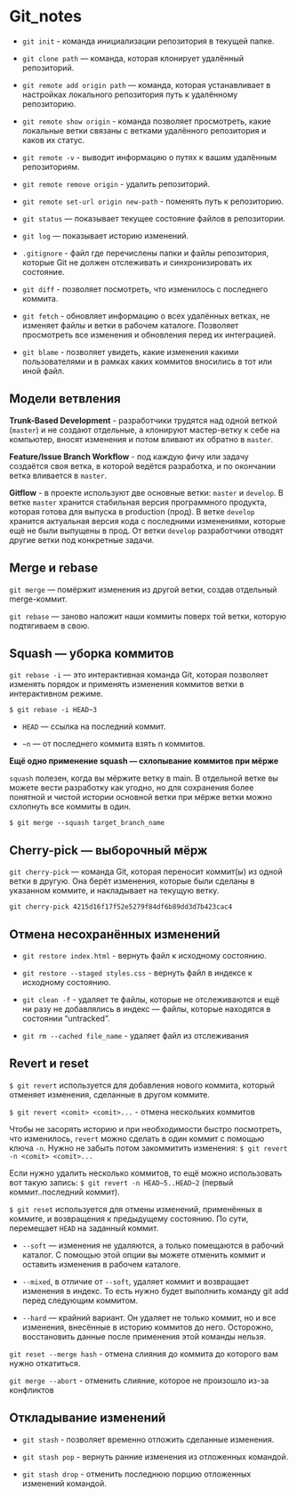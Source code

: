 # Git_notes

* ```git init``` - команда инициализации репозитория в текущей папке.

* ```git clone path``` — команда, которая клонирует удалённый репозиторий.

* ```git remote add origin path``` — команда, которая устанавливает в настройках локального репозитория путь к удалённому репозиторию.

* ```git remote show origin``` - команда позволяет просмотреть, какие локальные ветки связаны с ветками удалённого репозитория и каков их статус.

* ```git remote -v``` - выводит информацию о путях к вашим удалённым репозиториям.

* ```git remote remove origin``` - удалить репозиторий.

* ```git remote set-url origin new-path``` - поменять путь к репозиторию.

* ```git status``` — показывает текущее состояние файлов в репозитории. 

* ```git log``` — показывает историю изменений.

* ```.gitignore``` - файл где перечислены папки и файлы репозитория, которые Git не должен отслеживать и синхронизировать их состояние.

* ```git diff``` - позволяет посмотреть, что изменилось с последнего коммита.

* ```git fetch``` - обновляет информацию о всех удалённых ветках, не изменяет файлы и ветки в рабочем каталоге. 
Позволяет просмотреть все изменения и обновления перед их интеграцией. 

* ```git blame``` - позволяет увидеть, какие изменения какими пользователями и в рамках каких коммитов вносились в тот или иной файл. 

## Модели ветвления ##

__Trunk-Based Development__ - разработчики трудятся над одной веткой (```master```) и не создают отдельные, а клонируют мастер-ветку к себе на компьютер, вносят изменения и потом вливают их обратно в ```master```.

__Feature/Issue Branch Workflow__ - под каждую фичу или задачу создаётся своя ветка, в которой ведётся разработка, и по окончании ветка вливается в ```master```.

__Gitflow__ -  в проекте используют две основные ветки: ```master``` и ```develop```. В ветке ```master``` хранится стабильная версия программного продукта, которая готова для выпуска в production (прод). В ветке ```develop``` хранится актуальная версия кода с последними изменениями, которые ещё не были выпущены в прод. От ветки ```develop``` разработчики отводят другие ветки под конкретные задачи.

## Merge и rebase ##

```git merge``` — помёржит изменения из другой ветки, создав отдельный merge-коммит.

```git rebase``` — заново наложит наши коммиты поверх той ветки, которую подтягиваем в свою.

## Squash — уборка коммитов ##

```git rebase -i``` — это интерактивная команда Git, которая позволяет изменять порядок и применять изменения коммитов ветки в интерактивном режиме.

```$ git rebase -i HEAD~3``` 

* ```HEAD``` — ссылка на последний коммит.

* ```~n``` — от последнего коммита взять n коммитов.

__Ещё одно применение squash — схлопывание коммитов при мёрже__

```squash``` полезен, когда вы мёржите ветку в main. В отдельной ветке вы можете вести разработку как угодно, но для сохранения более понятной и чистой истории основной ветки при мёрже ветки можно схлопнуть все коммиты в один.

```$ git merge --squash target_branch_name```

## Cherry-pick — выборочный мёрж ##

```git cherry-pick``` — команда Git, которая переносит коммит(ы) из одной ветки в другую.
Она берёт изменения, которые были сделаны в указанном коммите, и накладывает на текущую ветку.

```git cherry-pick 4215d16f17f52e5279f84df6b89dd3d7b423cac4```

## Отмена несохранённых изменений ##

* ```git restore index.html``` - вернуть файл к исходному состоянию.

* ```git restore --staged styles.css``` - вернуть файл в индексе к исходному состоянию.

* ```git clean -f``` - удаляет те файлы, которые не отслеживаются и ещё ни разу не добавлялись в индекс — файлы, которые находятся в состоянии “untracked”. 

* ```git rm --cached file_name``` - удаляет файл из отслеживания

## Revert и reset ##

```$ git revert``` используется для добавления нового коммита, который отменяет изменения, сделанные в другом коммите.

```$ git revert <comit> <comit>...``` - отмена нескольких коммитов

Чтобы не засорять историю и при необходимости быстро посмотреть, что изменилось, ```revert``` можно сделать в один коммит с помощью ключа ```-n```. 
Нужно не забыть потом закоммитить изменения: ```$ git revert -n <comit> <comit>...```

Если нужно удалить несколько коммитов, то ещё можно использовать вот такую запись:
```$ git revert -n HEAD~5..HEAD~2``` (первый коммит..последний коммит).

```$ git reset``` используется для отмены изменений, применённых в коммите, и возвращения к предыдущему состоянию. По сути, перемещает ```HEAD``` на заданный коммит.

* ```--soft``` — изменения не удаляются, а только помещаются в рабочий каталог. C помощью этой опции вы можете отменить коммит и оставить изменения в рабочем каталоге.

* ```--mixed```, в отличие от ```--soft```, удаляет коммит и возвращает изменения в индекс. То есть нужно будет выполнить команду git add перед следующим коммитом.

* ```--hard``` — крайний вариант. Он удаляет не только коммит, но и все изменения, внесённые в историю коммитов до него. Осторожно, восстановить данные после применения этой команды нельзя.

```git reset --merge hash``` - отмена слияния до коммита до которого вам нужно откатиться.

```git merge --abort``` - отменить слияние, которое не произошло из-за конфликтов

## Откладывание изменений ##

* ```git stash``` - позволяет временно отложить сделанные изменения.

* ```git stash pop``` - вернуть ранние изменения из отложенных командой.

* ```git stash drop``` - отменить последнюю порцию отложенных изменений командой.

